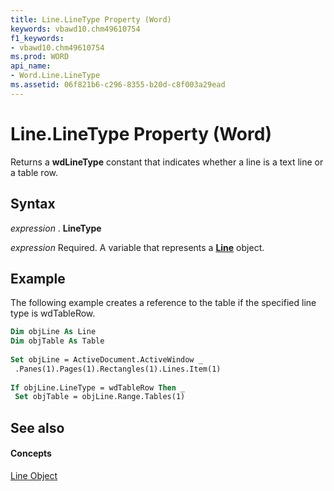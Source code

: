 ```yaml
---
title: Line.LineType Property (Word)
keywords: vbawd10.chm49610754
f1_keywords:
- vbawd10.chm49610754
ms.prod: WORD
api_name:
- Word.Line.LineType
ms.assetid: 06f821b6-c296-8355-b20d-c8f003a29ead
---
```



# Line.LineType Property (Word)

Returns a  **wdLineType** constant that indicates whether a line is a text line or a table row.


## Syntax

 _expression_ . **LineType**

 _expression_ Required. A variable that represents a **[Line](line-object-word.md)** object.


## Example

The following example creates a reference to the table if the specified line type is wdTableRow.


```vb
Dim objLine As Line 
Dim objTable As Table 
 
Set objLine = ActiveDocument.ActiveWindow _ 
 .Panes(1).Pages(1).Rectangles(1).Lines.Item(1) 
 
If objLine.LineType = wdTableRow Then _ 
 Set objTable = objLine.Range.Tables(1)
```


## See also


#### Concepts


[Line Object](line-object-word.md)

